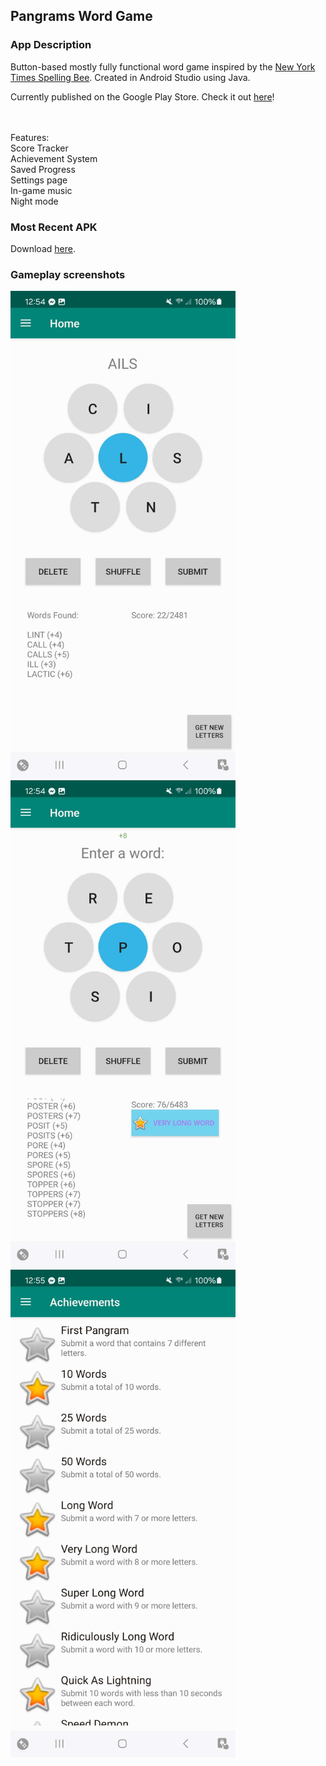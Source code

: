 ## Pangrams Word Game

### App Description
Button-based mostly fully functional word game inspired by the <a href = "https://www.nytimes.com/puzzles/spelling-bee">New York Times Spelling Bee</a>. Created in Android Studio using Java. 

Currently published on the Google Play Store. Check it out <a href = "https://play.google.com/store/apps/details?id=com.pangramsgame.firstapp">here</a>!

<br><br>Features: <br>Score Tracker<br>Achievement System<br>Saved Progress<br>
Settings page<br>In-game music<br>Night mode

### Most Recent APK
Download <a href = "https://github.com/lo-maxwell/PangramsGame/blob/master/app-debug.apk">here</a>.

### Gameplay screenshots
<img src="screenshots/1.jpg" alt="gameplay screenshot 1" width="360" height="780" />

<img src="screenshots/2.jpg" alt="gameplay screenshot 1" width="360" height="780" />

<img src="screenshots/3.jpg" alt="gameplay screenshot 1" width="360" height="780" />
